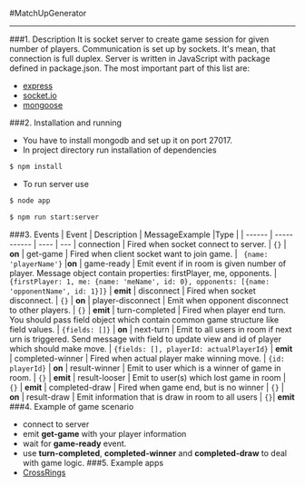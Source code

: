 #MatchUpGenerator
***
###1. Description
It is socket server to create game session for given number of players.
Communication is set up by sockets. It's mean, that connection is full duplex.
Server is written in JavaScript with package defined in package.json. The most
important part of this list are:
* [express](https://expressjs.com/) 
* [socket.io](https://github.com/socketio/socket.io)
* [mongoose](http://mongoosejs.com/)

###2. Installation and running
* You have to install mongodb and set up it on port 27017.
* In project directory run installation of dependencies
```bash 
$ npm install
```
* To run server use
 ```bash
 $ node app
 
 $ npm run start:server
 ```
###3. Events
| Event | Description | MessageExample |Type |
| ------ | ----------- | ---- | ---
| connection  | Fired when socket connect to server. | ```{}``` | **on**
| get-game | Fired when client socket want to join game. | ``` {name: 'playerName'}``` |**on**
| game-ready | Emit event if in room is given number of player. Message object contain properties: firstPlayer, me, opponents. | ```{firstPlayer: 1, me: {name: 'meName', id: 0}, opponents: [{name: 'opponentName', id: 1}]}``` | **emit**
| disconnect | Fired when socket disconnect. | ```{}``` | **on**
| player-disconnect | Emit when opponent disconnect to other players. | ```{}``` | **emit**
| turn-completed | Fired when player end turn. You should pass field object which contain common game structure like field values. | ```{fields: []}``` | **on**
| next-turn | Emit to all users in room if next urn is triggered. Send message with field to update view and id of player which should make move. | ```{fields: [], playerId: actualPlayerId}``` | **emit**
| completed-winner | Fired when actual player make winning move. | ```{id: playerId}``` | **on**
| result-winner | Emit to user which is a winner of game in room. | ```{}``` | **emit**
| result-looser | Emit to user(s) which lost game in room | ```{}``` | **emit**
| completed-draw | Fired when game end, but is no winner | ```{}``` | **on**
| result-draw | Emit information that is draw in room to all users | ```{}```| **emit**
###4. Example of game scenario
* connect to server
* emit **get-game** with your player information
* wait for **game-ready** event.
* use **turn-completed**, **completed-winner** and **completed-draw** to deal with game logic. 
###5. Example apps
* [CrossRings](http://github.com)